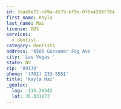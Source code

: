 ```yaml
---
id: 3dae9e72-c69a-4579-bf9e-0f6e4299f784
first_name: Kayla
last_name: Mai
license: DDS
services:
  - dentist
category: Dentists
address: '6585 Gossamer Fog Ave '
city: 'Las Vegas '
state: NV
zip: '89139'
phone: '(702) 233-5551'
title: 'Kayla Mai'
_geoloc:
  lng: -115.20342
  lat: 36.031873
---
```


